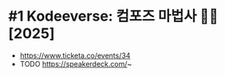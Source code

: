 # #1 Kodeeverse: 컴포즈 마법사 🧙🏼 [2025]

- https://www.ticketa.co/events/34
- TODO https://speakerdeck.com/~ 

